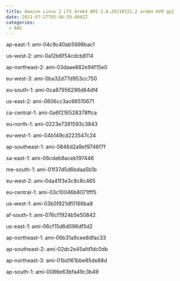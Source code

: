 ```yaml
---
title: Amazon Linux 2 LTS Arm64 AMI 2.0.20210721.2 arm64 HVM gp2
date: 2021-07-27T05:46:59.000ZZ
categories:
 - AWS
---
```


ap-east-1: ami-04c9c40ab5998bac1

us-west-2: ami-0a12b6f54cdcb8114

ap-northeast-2: ami-03daae882e94f15e0

eu-west-3: ami-0ba32d77d953cc750

eu-south-1: ami-0ca87956296d64df4

us-east-2: ami-0806cc3ac66515671

ca-central-1: ami-0a6f216528378ffca

eu-north-1: ami-0223e7391593c3843

eu-west-1: ami-04b149cd223547c24

ap-southeast-1: ami-0846d2a9ef9746f7f

sa-east-1: ami-06cdeb6aceb197446

me-south-1: ami-01f37d5d6bdaa5b1b

eu-west-2: ami-0da41f3e3c8c8c465

eu-central-1: ami-03c10046b8071fff5

us-west-1: ami-03b5f921df0166ba8

af-south-1: ami-076cf1924b5e50842

us-east-1: ami-06cf15d6d096df5d2

ap-northeast-1: ami-06b31a9cee8dfac33

ap-southeast-2: ami-02dc2e45afd1dc0db

ap-northeast-3: ami-01bd161bbe85de88d

ap-south-1: ami-0086e63bfa49c3b49


